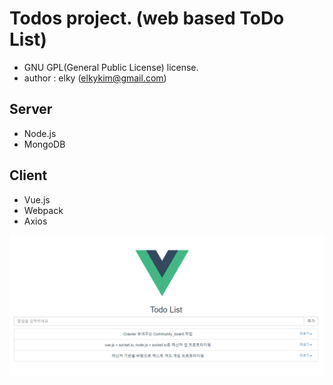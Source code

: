 # Todos project. (web based ToDo List)
- GNU GPL(General Public License) license.
- author : elky (elkykim@gmail.com)

## Server
- Node.js
- MongoDB

## Client
- Vue.js
- Webpack
- Axios

![todos](./todos.png)
